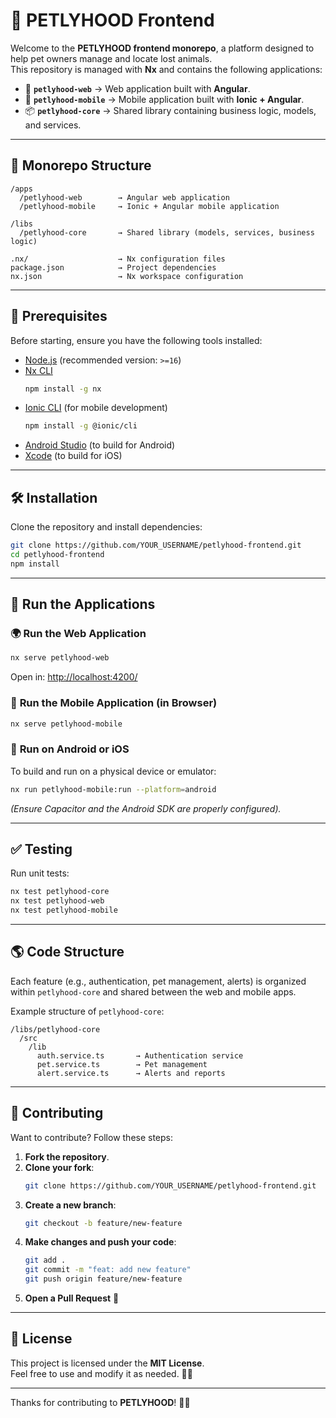 # 🐾 PETLYHOOD Frontend

Welcome to the **PETLYHOOD frontend monorepo**, a platform designed to help pet owners manage and locate lost animals.  
This repository is managed with **Nx** and contains the following applications:

- 🎥 **`petlyhood-web`** → Web application built with **Angular**.
- 📱 **`petlyhood-mobile`** → Mobile application built with **Ionic + Angular**.
- 📦 **`petlyhood-core`** → Shared library containing business logic, models, and services.

---

## 📂 **Monorepo Structure**
```
/apps
  /petlyhood-web        → Angular web application
  /petlyhood-mobile     → Ionic + Angular mobile application

/libs
  /petlyhood-core       → Shared library (models, services, business logic)

.nx/                    → Nx configuration files
package.json            → Project dependencies
nx.json                 → Nx workspace configuration
```

---

## 🚀 **Prerequisites**
Before starting, ensure you have the following tools installed:

- [Node.js](https://nodejs.org/) (recommended version: `>=16`)
- [Nx CLI](https://nx.dev/)
  ```sh
  npm install -g nx
  ```
- [Ionic CLI](https://ionicframework.com/docs/cli) (for mobile development)
  ```sh
  npm install -g @ionic/cli
  ```
- [Android Studio](https://developer.android.com/studio) (to build for Android)
- [Xcode](https://developer.apple.com/xcode/) (to build for iOS)

---

## 🛠 **Installation**
Clone the repository and install dependencies:

```sh
git clone https://github.com/YOUR_USERNAME/petlyhood-frontend.git
cd petlyhood-frontend
npm install
```

---

## 🏃 **Run the Applications**

### 🌍 **Run the Web Application**
```sh
nx serve petlyhood-web
```
Open in: [http://localhost:4200/](http://localhost:4200/)

### 📱 **Run the Mobile Application (in Browser)**
```sh
nx serve petlyhood-mobile
```

### 📱 **Run on Android or iOS**
To build and run on a physical device or emulator:

```sh
nx run petlyhood-mobile:run --platform=android
```

*(Ensure Capacitor and the Android SDK are properly configured).*

---

## ✅ **Testing**
Run unit tests:
```sh
nx test petlyhood-core
nx test petlyhood-web
nx test petlyhood-mobile
```

---

## 🌎 **Code Structure**
Each feature (e.g., authentication, pet management, alerts) is organized within `petlyhood-core` and shared between the web and mobile apps.

Example structure of `petlyhood-core`:
```
/libs/petlyhood-core
  /src
    /lib
      auth.service.ts       → Authentication service
      pet.service.ts        → Pet management
      alert.service.ts      → Alerts and reports
```

---

## 🏰 **Contributing**
Want to contribute? Follow these steps:

1. **Fork the repository**.
2. **Clone your fork**:
   ```sh
   git clone https://github.com/YOUR_USERNAME/petlyhood-frontend.git
   ```
3. **Create a new branch**:
   ```sh
   git checkout -b feature/new-feature
   ```
4. **Make changes and push your code**:
   ```sh
   git add .
   git commit -m "feat: add new feature"
   git push origin feature/new-feature
   ```
5. **Open a Pull Request** 🚀

---

## 📝 **License**
This project is licensed under the **MIT License**.  
Feel free to use and modify it as needed. 🐶✨

---

Thanks for contributing to **PETLYHOOD**! 💙🐾


